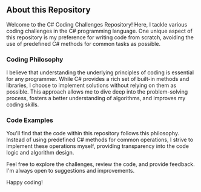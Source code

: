 ## About this Repository

Welcome to the C# Coding Challenges Repository! Here, I tackle various coding challenges in the C# programming language. One unique aspect of this repository is my preference for writing code from scratch, avoiding the use of predefined C# methods for common tasks as possible.

### Coding Philosophy

I believe that understanding the underlying principles of coding is essential for any programmer. While C# provides a rich set of built-in methods and libraries, I choose to implement solutions without relying on them as possible. This approach allows me to dive deep into the problem-solving process, fosters a better understanding of algorithms, and improves my coding skills.

### Code Examples

You'll find that the code within this repository follows this philosophy. Instead of using predefined C# methods for common operations, I strive to implement these operations myself, providing transparency into the code logic and algorithm design.

Feel free to explore the challenges, review the code, and provide feedback. I'm always open to suggestions and improvements.

Happy coding!
